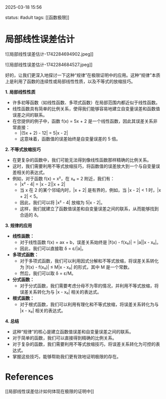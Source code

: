2025-03-18    15:56

status: #adult 
tags: [[函数极限]]


# 局部线性误差估计

![[局部线性误差估计-1742284694902.jpeg]]

![[局部线性误差估计-1742284684527.jpeg]]

好的，让我们更深入地探讨一下这种“规律”在极限证明中的应用。这种“规律”本质上是利用了函数的连续性或局部线性性质，以及不等式的放缩技巧。

**1. 局部线性性质**

- 许多初等函数（如线性函数、多项式函数）在局部范围内都近似于线性函数。
- 线性函数具有简单的比例关系，使得我们能够容易地建立自变量误差和函数值误差之间的联系。
- 在您提供的例子中，函数 f(x) = 5x + 2 是一个线性函数，因此其误差关系非常直接：
    - |(5x + 2) - 12| = 5|x - 2|
    - 这意味着，函数值的误差始终是自变量误差的 5 倍。

**2. 不等式放缩技巧**

- 在更复杂的函数中，我们可能无法得到像线性函数那样精确的比例关系。
- 这时，我们需要利用不等式放缩技巧，将函数值的误差放大到一个与自变量误差相关的表达式。
- 例如，对于函数 f(x) = x²，在 x₀ = 2 附近，我们有：
    - |x² - 4| = |x - 2||x + 2|
    - 当 x 在 2 的某个邻域内时，|x + 2| 是有界的，例如，当 |x - 2| < 1 时，|x + 2| < 5。
    - 因此，我们可以将 |x² - 4| 放缩为 5|x - 2|。
    - 这样，我们就建立了函数值误差和自变量误差之间的联系，从而能够找到合适的 δ。

**3. 规律的应用**

- **线性函数：**
    - 对于线性函数 f(x) = ax + b，误差关系始终是 |f(x) - f(x₀)| = |a||x - x₀|。
    - 因此，我们可以直接取 δ = ε/|a|。
- **多项式函数：**
    - 对于多项式函数，我们可以利用因式分解和不等式放缩，将误差关系转化为 |f(x) - f(x₀)| ≤ M|x - x₀| 的形式，其中 M 是一个常数。
    - 然后，我们可以取 δ = ε/M。
- **分式函数：**
    - 对于分式函数，我们需要考虑分母不为零的情况，并利用不等式放缩，将误差关系转化为与 |x - x₀| 相关的表达式。
- **根式函数：**
    - 对于根式函数，我们可以利用有理化和不等式放缩，将误差关系转化为与 |x - x₀| 相关的表达式。

**4. 总结**

- 这种“规律”的核心是建立函数值误差和自变量误差之间的联系。
- 对于简单的函数，我们可以直接得到精确的比例关系。
- 对于复杂的函数，我们需要利用不等式放缩技巧，将误差关系转化为可控的表达式。
- 掌握这些技巧，能够帮助我们更有效地证明极限的存在。


# References

[[局部线性误差估计如何体现在极限的证明中]]
